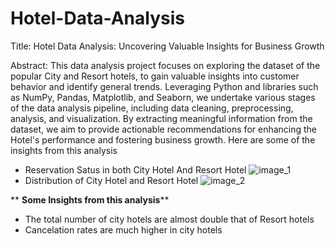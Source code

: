 # Hotel-Data-Analysis
Title: Hotel Data Analysis: Uncovering Valuable Insights for Business Growth

Abstract: This data analysis project focuses on exploring the dataset of the popular City and
Resort hotels, to gain valuable insights into customer behavior and 
identify general trends. Leveraging Python and libraries such as NumPy, Pandas, Matplotlib, and Seaborn, we undertake various stages of the data analysis pipeline, including data cleaning, preprocessing, analysis, and visualization. By extracting meaningful information from the dataset, 
we aim to provide actionable recommendations for enhancing the Hotel's performance and fostering business growth.
Here are some of the insights from this analysis
* Reservation Satus in both City Hotel And Resort Hotel
  ![image_1](https://github.com/vaibhavUsa05/Hotel-Data-Analysis/assets/108454407/37b2adcb-2121-488f-b271-ae87bfa5792c)
* Distribution of City Hotel and Resort Hotel
   ![image_2](https://github.com/vaibhavUsa05/Hotel-Data-Analysis/assets/108454407/7570f180-79fe-4c60-8129-01c9fde68dd2)

  
**    **Some Insights from this analysis****
* The total number of city hotels are almost double that of Resort hotels
* Cancelation rates are much higher in city hotels
  
